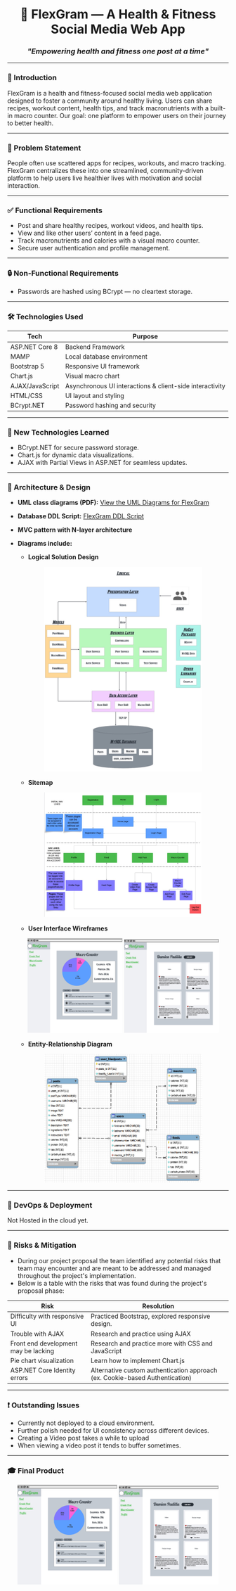 <h1 align="center">💪 FlexGram — A Health & Fitness Social Media Web App</h3>

<h3 align="center"><em>"Empowering health and fitness one post at a time"</em></h3>

---

<h3>📌 Introduction</h3>

FlexGram is a health and fitness-focused social media web application designed to foster a community around healthy living. Users can share recipes, workout content, health tips, and track macronutrients with a built-in macro counter. Our goal: one platform to empower users on their journey to better health.

---

<h3>🎯 Problem Statement</h3>

People often use scattered apps for recipes, workouts, and macro tracking. FlexGram centralizes these into one streamlined, community-driven platform to help users live healthier lives with motivation and social interaction.

---

<h3>✅ Functional Requirements</h3>


- Post and share healthy recipes, workout videos, and health tips.
- View and like other users’ content in a feed page.
- Track macronutrients and calories with a visual macro counter.
- Secure user authentication and profile management.

---

<h3>🔒 Non-Functional Requirements</h3>

- Passwords are hashed using BCrypt — no cleartext storage.

---

<h3>🛠 Technologies Used</h3>

| Tech               | Purpose                                                           |
| ------------------ | ----------------------------------------------------------------- |
| ASP.NET Core 8     | Backend Framework                                                 |
| MAMP               | Local database environment                                        |
| Bootstrap 5        | Responsive UI framework                                           |
| Chart.js           | Visual macro chart                                                |
| AJAX/JavaScript    | Asynchronous UI interactions & client-side interactivity          |
| HTML/CSS           | UI layout and styling                                             |
| BCrypt.NET         | Password hashing and security                                     |

---

<h3>🧠 New Technologies Learned</h3>

- BCrypt.NET for secure password storage.
- Chart.js for dynamic data visualizations.
- AJAX with Partial Views in ASP.NET for seamless updates.

---

<h3>🧰 Architecture & Design </h3>

- **UML class diagrams (PDF):** [View the UML Diagrams for FlexGram](documents/FlexGram-UML-Diagram.pdf)
- **Database DDL Script:** [FlexGram DDL Script](https://github.com/Pohaku808/FlexGram-DDL-Script.git)
- **MVC pattern with N-layer architecture**
- **Diagrams include:**
  - **Logical Solution Design**
  <p align="center">
      <img src="images/logical-design.jpeg" alt="logical design" width="75%"/>
  </p>
  
  - **Sitemap**
  <p align="center">
      <img src="images/FlexGram-Sitemap.jpeg" alt="Sitemap" width="75%"/>
  </p>

  - **User Interface Wireframes**
  <p align="center">
      <img src="images/UI-macro-counter.jpeg" alt="macrocounter" width="45%"/>
      <img src="images/UI-profile.jpeg" alt="profile" width="45%"/>
  </p>
  
  - **Entity-Relationship Diagram**
  <p align="center">
    <img src="images/FlexGram-ER-Diagram.jpeg" alt="ER Diagram" width="75%"/>
  </p>
  

---

<h3>🧪 DevOps & Deployment</h3>

Not Hosted in the cloud yet.

---

<h3>🛑 Risks & Mitigation</h3>

- During our project proposal the team identified any potential risks that team may encounter and are meant to be addressed and managed throughout the project's implementation. 
- Below is a table with the risks that was found during the project's proposal phase:

| Risk                             | Resolution                                       |
| -------------------------------- | ------------------------------------------------ |
| Difficulty with responsive UI    | Practiced Bootstrap, explored responsive design. |
| Trouble with AJAX                | Research and practice using AJAX                 |
| Front end development may be lacking | Research and practice more with CSS and JavaScript|
| Pie chart visualization          | Learn how to implement Chart.js                  |
| ASP.NET Core Identity errors     | Alternative custom authentication approach (ex. Cookie-based Authentication)|      

---

<h3>❗ Outstanding Issues</h3>

- Currently not deployed to a cloud environment.
- Further polish needed for UI consistency across different devices.
- Creating a Video post takes a while to upload
- When viewing a video post it tends to buffer sometimes.

---

<h3>🎓 Final Product</h3>
  <p align="center">
      <img src="images/UI-macro-counter.jpeg" alt="macrocounter" width="45%"/>
      <img src="images/UI-profile.jpeg" alt="profile" width="45%"/>
  </p>

